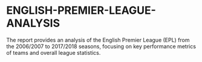 # ENGLISH-PREMIER-LEAGUE-ANALYSIS
The report provides an analysis of the English Premier League (EPL) from the 2006/2007 to 2017/2018 seasons, focusing on key performance metrics of teams and overall league statistics.
